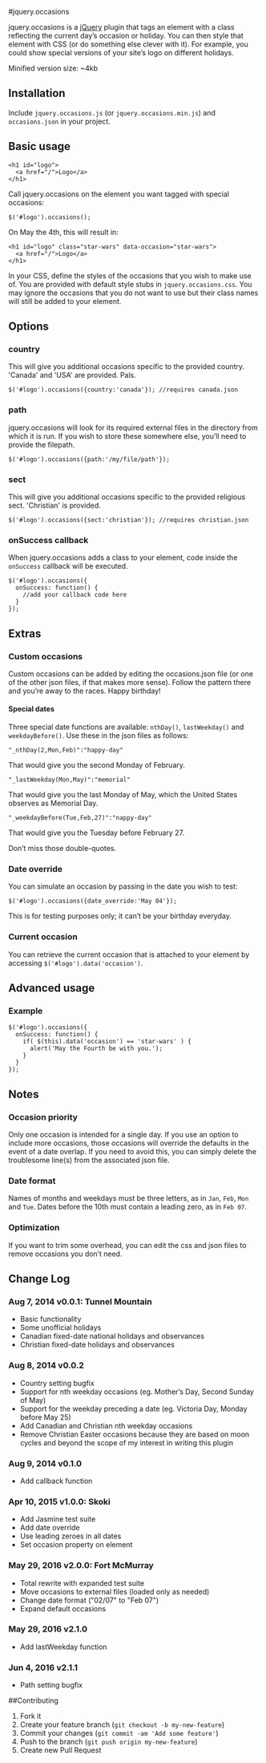 #jquery.occasions

jquery.occasions is a [jQuery](http://www.jquery.com/) plugin that tags an element with a class reflecting the current day’s occasion or holiday. You can then style that element with CSS (or do something else clever with it). For example, you could show special versions of your site’s logo on different holidays.

Minified version size: ~4kb

## Installation

Include `jquery.occasions.js` (or `jquery.occasions.min.js`) and `occasions.json` in your project.

## Basic usage

```
<h1 id="logo">
  <a href="/">Logo</a>
</h1>
```
Call jquery.occasions on the element you want tagged with special occasions:
```
$('#logo').occasions();
```

On May the 4th, this will result in:

```
<h1 id="logo" class="star-wars" data-occasion="star-wars">
  <a href="/">Logo</a>
</h1>
```

In your CSS, define the styles of the occasions that you wish to make use of. You are provided with default style stubs in `jquery.occasions.css`. You may ignore the occasions that you do not want to use but their class names will still be added to your element.

## Options

### country

This will give you additional occasions specific to the provided country. 'Canada' and 'USA' are provided. Pals.

```
$('#logo').occasions({country:'canada'}); //requires canada.json
```

### path

jquery.occasions will look for its required external files in the directory from which it is run. If you wish to store these somewhere else, you’ll need to provide the filepath.

```
$('#logo').occasions({path:'/my/file/path'});
```

### sect

This will give you additional occasions specific to the provided religious sect. 'Christian' is provided.

```
$('#logo').occasions({sect:'christian'}); //requires christian.json
```

### onSuccess callback

When jquery.occasions adds a class to your element, code inside the `onSuccess` callback will be executed.

```
$('#logo').occasions({
  onSuccess: function() {
    //add your callback code here
  }
});
```

## Extras

### Custom occasions

Custom occasions can be added by editing the occasions.json file (or one of the other json files, if
that makes more sense). Follow the pattern there and you’re away to the races. Happy birthday!

#### Special dates

Three special date functions are available: `nthDay()`, `lastWeekday()` and `weekdayBefore()`. Use these in the json files as follows:

```
"_nthDay(2,Mon,Feb)":"happy-day"
```
That would give you the second Monday of February.

```
"_lastWeekday(Mon,May)":"memorial"
```
That would give you the last Monday of May, which the United States observes as Memorial Day.

```
"_weekdayBefore(Tue,Feb,27)":"nappy-day"
```
That would give you the Tuesday before February 27.

Don’t miss those double-quotes.


### Date override

You can simulate an occasion by passing in the date you wish to test:

```
$('#logo').occasions({date_override:'May 04'});
```

This is for testing purposes only; it can’t be your birthday everyday.

### Current occasion

You can retrieve the current occasion that is attached to your element by accessing `$('#logo').data('occasion')`.

## Advanced usage

### Example
```
$('#logo').occasions({
  onSuccess: function() {
    if( $(this).data('occasion') == 'star-wars' ) {
      alert('May the Fourth be with you.');
    }
  }
});
```

## Notes

### Occasion priority

Only one occasion is intended for a single day. If you use an option to include more occasions,
those occasions will override the defaults in the event of a date overlap. If you need to avoid
this, you can simply delete the troublesome line(s) from the associated json file.

### Date format

Names of months and weekdays must be three letters, as in `Jan`, `Feb`, `Mon` and `Tue`. Dates before the 10th must contain a leading zero, as in `Feb 07`.

### Optimization

If you want to trim some overhead, you can edit the css and json files to remove occasions you don’t
need.

## Change Log

### Aug 7, 2014 v0.0.1: Tunnel Mountain

* Basic functionality
* Some unofficial holidays
* Canadian fixed-date national holidays and observances
* Christian fixed-date holidays and observances

### Aug 8, 2014 v0.0.2

* Country setting bugfix
* Support for nth weekday occasions (eg. Mother’s Day, Second Sunday of May)
* Support for the weekday preceding a date (eg. Victoria Day, Monday before May 25)
* Add Canadian and Christian nth weekday occasions
* Remove Christian Easter occasions because they are based on moon cycles and beyond the scope of my interest in writing this plugin

### Aug 9, 2014 v0.1.0

* Add callback function

### Apr 10, 2015 v1.0.0: Skoki

* Add Jasmine test suite
* Add date override
* Use leading zeroes in all dates
* Set occasion property on element

### May 29, 2016 v2.0.0: Fort McMurray

* Total rewrite with expanded test suite
* Move occasions to external files (loaded only as needed)
* Change date format ("02/07" to "Feb 07")
* Expand default occasions

### May 29, 2016 v2.1.0

* Add lastWeekday function

### Jun 4, 2016 v2.1.1

* Path setting bugfix

##Contributing

1. Fork it
2. Create your feature branch (`git checkout -b my-new-feature`)
3. Commit your changes (`git commit -am 'Add some feature'`)
4. Push to the branch (`git push origin my-new-feature`)
5. Create new Pull Request
